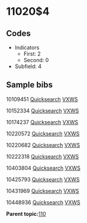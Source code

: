 # 11020$4

## Codes

-   Indicators
    -   First: 2
    -   Second: 0
-   Subfield: 4

## Sample bibs

10109451 [Quicksearch](https://search.library.yale.edu/catalog/10109451) [VXWS](http://prodorbis.library.yale.edu:7014/vxws/GetHoldingsService?bibId=10109451)

10152334 [Quicksearch](https://search.library.yale.edu/catalog/10152334) [VXWS](http://prodorbis.library.yale.edu:7014/vxws/GetHoldingsService?bibId=10152334)

10174237 [Quicksearch](https://search.library.yale.edu/catalog/10174237) [VXWS](http://prodorbis.library.yale.edu:7014/vxws/GetHoldingsService?bibId=10174237)

10220572 [Quicksearch](https://search.library.yale.edu/catalog/10220572) [VXWS](http://prodorbis.library.yale.edu:7014/vxws/GetHoldingsService?bibId=10220572)

10220682 [Quicksearch](https://search.library.yale.edu/catalog/10220682) [VXWS](http://prodorbis.library.yale.edu:7014/vxws/GetHoldingsService?bibId=10220682)

10222318 [Quicksearch](https://search.library.yale.edu/catalog/10222318) [VXWS](http://prodorbis.library.yale.edu:7014/vxws/GetHoldingsService?bibId=10222318)

10403804 [Quicksearch](https://search.library.yale.edu/catalog/10403804) [VXWS](http://prodorbis.library.yale.edu:7014/vxws/GetHoldingsService?bibId=10403804)

10425793 [Quicksearch](https://search.library.yale.edu/catalog/10425793) [VXWS](http://prodorbis.library.yale.edu:7014/vxws/GetHoldingsService?bibId=10425793)

10431969 [Quicksearch](https://search.library.yale.edu/catalog/10431969) [VXWS](http://prodorbis.library.yale.edu:7014/vxws/GetHoldingsService?bibId=10431969)

10448936 [Quicksearch](https://search.library.yale.edu/catalog/10448936) [VXWS](http://prodorbis.library.yale.edu:7014/vxws/GetHoldingsService?bibId=10448936)

**Parent topic:**[110](../../tags/110/110.md)

